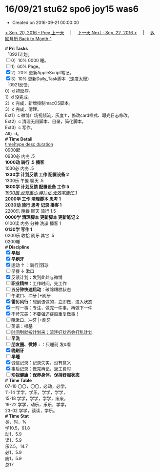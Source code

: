 # 16/09/21 stu62 spo6 joy15 was6

- Created on 2016-09-21 00:00:00

[< Sep. 20, 2016 - Prev 上一天](/lifelogs/2016/09/d20.md) &nbsp; &nbsp; | &nbsp; &nbsp; [下一天 Next - Sep. 22, 2016 >](/lifelogs/2016/09/d22.md) &nbsp; &nbsp; |  &nbsp; &nbsp; [返回月历 Back to Month ^](/lifelogs/2016/09/index.md)
<br/><div><div><div><div><div><div><div><div><div><div><b># Pri Tasks</b></div><div>「0921计划」</div></div></div></div></div></div><div><input type="checkbox"/>0）10% 0000 睡。</div><div><input type="checkbox"/>1）60% Page。</div><div><input checked="true" type="checkbox"/>2）20% 更新AppleScript笔记。</div><div><input checked="true" type="checkbox"/>3）10% 更新Daily_Task脚本（速度太慢）</div></div></div><div></div><div>「0921反馈」</div><div>0）d 拖延症。</div><div>1）d 没完成。</div><div>2）c 完成，新增控制macOS脚本。</div><div>3）c 完成，清理。</div><div>Ext1）c 微博广场视频流，灰度↑，修改card样式、曝光日志修改。</div></div><div>Ext2）c 清理无用脚本、目录，简化脚本。</div></div><div>Ext3）c 写作。</div><div>All）d。</div><div><div><div><b># Time Detail</b></div></div><div><div><div><u>time|type desc duration</u></div><div>0900起</div><div>0930必 内务 .5</div></div><div><b>1000动 骑行 .5</b> <b>播客</b></div><div><div>1030必 内务 .5</div><div><b>1230学 计划反馈 工作 配置设备 2</b></div><div></div><div>1300乐 午餐 聊天 .5</div><div><b>1800学 计划反馈 配置设备 工作 5</b></div></div><div><i><u>1900废 没有重心 碎片化 无效率庸忙 1</u></i></div><div><b>2000学 工作 清理脚本 思考 1</b></div><div><b>2030动 骑行 思考 记录 播客 1</b></div></div><div>2200乐 晚餐 聊天 骑行 1.5</div><div><b>0000学 清理脚本 更新脚本 更新笔记 2</b></div><div>0100读 内务 分神 洗澡 播客 1</div><div><b>0130学 写作 1</b></div><div>0200乐 收拾 刷牙 其它 .5</div><div><div><div>0200睡</div><div><b># Discipline</b></div><div><div><b><input checked="true" type="checkbox"/>早起</b></div><div><input checked="true" type="checkbox"/><b>早刷牙</b></div><div><input checked="true" type="checkbox"/>运动 ↑ ：骑行|羽球</div></div><div><input type="checkbox"/>早餐 ↓ 漱口</div><div><input checked="true" type="checkbox"/>反馈计划：发到此处与微博</div><div><input type="checkbox"/><b>职业精神</b>：工作时间，先工作</div><div><input type="checkbox"/><b>五分钟快速启动</b>：破除糟糕状态</div><div><input type="checkbox"/>午漱口、冲牙 |+刷牙</div><div><input checked="true" type="checkbox"/><b>雷厉风行</b>：想到该做的，立即做，进入状态</div><div><input checked="true" type="checkbox"/><a dir="ltr"/><a dir="ltr">一时</a>一事：专注，做完一件事，再做下一件</div><div><input checked="true" type="checkbox"/>不苛完美：不要强迫症般重复做事！</div><div><input type="checkbox"/>晚漱口、冲牙 |+刷牙</div><div><input type="checkbox"/>英语：根基</div><div><u><input type="checkbox"/>时间到就按计划来；流连好状态会打乱计划</u></div><div><input type="checkbox"/><b>早洗</b></div><div><b style="font-family:gotham, helvetica, arial, sans-serif;font-size:14px;"><input type="checkbox"/>朋友圈、微博</b> <span style="font-family:gotham, helvetica, arial, sans-serif;font-size:14px;">↓ ：只睡前 发&amp;看</span></div><div><b><input checked="true" type="checkbox"/>晚刷牙</b></div><div><input type="checkbox"/><b>早睡</b></div><div><div><input checked="true" type="checkbox"/>诚信记录：记录失实，没有意义</div><div><input checked="true" type="checkbox"/>事后记录：做完再记，返工费时</div></div><div style="font-family:gotham, helvetica, arial, sans-serif;font-size:14px;"><b><input type="checkbox"/>珍视健康：保养身体，保持舒服状态</b></div><div><b># Time Table</b></div><div>07-10 〇〇，〇〇，必动，必学，</div><div>11-14 学学，学乐，学学，学学，</div><div>15-18 学学，学学，学学，废废，</div><div>19-22 学学，动乐，乐乐，学学，</div><div>23-02 学学，读读，学乐。</div><div><b># Time Stat</b></div><div>类，时，%</div><div>学10.5，61.8</div><div>动1，5.9</div><div>读1，5.9</div><div>乐2.5，14.7</div><div>必1，5.9</div><div>废1，5.9</div><div>总17</div>
